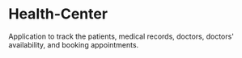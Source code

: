 # Health-Center
Application to track the patients, medical records, doctors, doctors' availability, and booking appointments.
